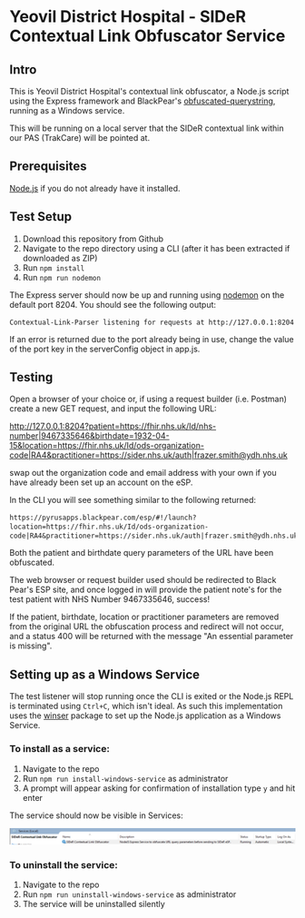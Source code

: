 Yeovil District Hospital - SIDeR Contextual Link Obfuscator Service
==========================================

## Intro
This is Yeovil District Hospital's contextual link obfuscator, a Node.js script using the Express framework and BlackPear's [obfuscated-querystring](https://github.com/BlackPearSw/obfuscated-querystring), running as a Windows service.

This will be running on a local server that the SIDeR contextual link within our PAS (TrakCare) will be pointed at.

## Prerequisites

[Node.js](https://nodejs.org/en/) if you do not already have it installed.


## Test Setup
1. Download this repository from Github
2. Navigate to the repo directory using a CLI (after it has been extracted if downloaded as ZIP)
3. Run `npm install`
4. Run `npm run nodemon`

The Express server should now be up and running using [nodemon](https://nodemon.io/) on the default port 8204. You should see the following output:

```
Contextual-Link-Parser listening for requests at http://127.0.0.1:8204
```
If an error is returned due to the port already being in use, change the value of the port key in the serverConfig object in app.js.

## Testing
Open a browser of your choice or, if using a request builder (i.e. Postman) create a new GET request, and input the following URL:

http://127.0.0.1:8204?patient=https://fhir.nhs.uk/Id/nhs-number|9467335646&birthdate=1932-04-15&location=https://fhir.nhs.uk/Id/ods-organization-code|RA4&practitioner=https://sider.nhs.uk/auth|frazer.smith@ydh.nhs.uk

swap out the organization code and email address with your own if you have already been set up an account on the eSP.

In the CLI you will see something similar to the following returned:

```
https://pyrusapps.blackpear.com/esp/#!/launch?location=https://fhir.nhs.uk/Id/ods-organization-code|RA4&practitioner=https://sider.nhs.uk/auth|frazer.smith@ydh.nhs.uk&enc=k01|38a70335f6c1d7d74a5889e107aef5820fb7073fa7dbe553b396272fbf2b30341f49104c167b6990563b283914bf29cbd76b145f204cb65fa7b5caa193bdd74e62a9859856bffeb1031d6e97ac995fe7ab244a0c8bb20113851d54a18633d132
```

Both the patient and birthdate query parameters of the URL have been obfuscated.

The web browser or request builder used should be redirected to Black Pear's ESP site, and once logged in will provide the patient note's for the test patient with NHS Number 9467335646, success!

If the patient, birthdate, location or practitioner parameters are removed from the original URL the obfuscation process and redirect will not occur, and a status 400 will be returned with the message "An essential parameter is missing". 



## Setting up as a Windows Service
The test listener will stop running once the CLI is exited or the Node.js REPL is terminated using `Ctrl+C`, which isn't ideal.
As such this implementation uses the [winser](https://github.com/jfromaniello/winser) package to set up the Node.js application
as a Windows Service.

### To install as a service:
1. Navigate to the repo
2. Run `npm run install-windows-service` as administrator
3. A prompt will appear asking for confirmation of installation type `y` and hit enter

The service should now be visible in Services:

<img src="https://raw.githubusercontent.com/Somerset-SIDeR-Programme/YDH-Obfuscator-Service/master/SIDeR-Windows-Service.png" width="800">


### To uninstall the service:
1. Navigate to the repo
2. Run `npm run uninstall-windows-service` as administrator
3. The service will be uninstalled silently
